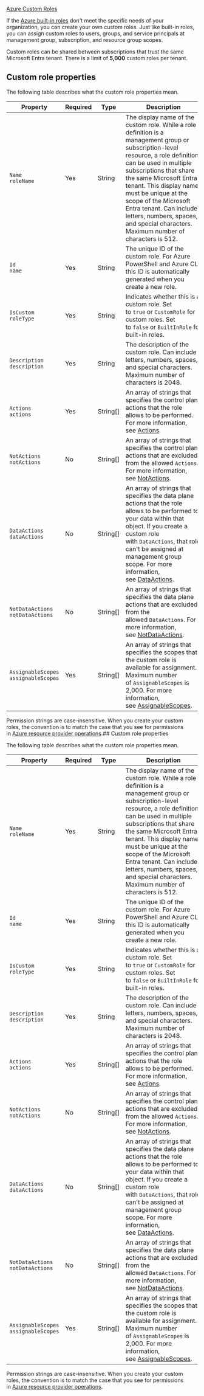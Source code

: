 [Azure Custom Roles](https://learn.microsoft.com/en-us/azure/role-based-access-control/custom-roles)

If the [Azure built-in roles](https://learn.microsoft.com/en-us/azure/role-based-access-control/built-in-roles) don't meet the specific needs of your organization, you can create your own custom roles. Just like built-in roles, you can assign custom roles to users, groups, and service principals at management group, subscription, and resource group scopes.

Custom roles can be shared between subscriptions that trust the same Microsoft Entra tenant. There is a limit of **5,000** custom roles per tenant.

## Custom role properties

The following table describes what the custom role properties mean.

|Property|Required|Type|Description|
|---|---|---|---|
|`Name`  <br>`roleName`|Yes|String|The display name of the custom role. While a role definition is a management group or subscription-level resource, a role definition can be used in multiple subscriptions that share the same Microsoft Entra tenant. This display name must be unique at the scope of the Microsoft Entra tenant. Can include letters, numbers, spaces, and special characters. Maximum number of characters is 512.|
|`Id`  <br>`name`|Yes|String|The unique ID of the custom role. For Azure PowerShell and Azure CLI, this ID is automatically generated when you create a new role.|
|`IsCustom`  <br>`roleType`|Yes|String|Indicates whether this is a custom role. Set to `true` or `CustomRole` for custom roles. Set to `false` or `BuiltInRole` for built-in roles.|
|`Description`  <br>`description`|Yes|String|The description of the custom role. Can include letters, numbers, spaces, and special characters. Maximum number of characters is 2048.|
|`Actions`  <br>`actions`|Yes|String[]|An array of strings that specifies the control plane actions that the role allows to be performed. For more information, see [Actions](https://learn.microsoft.com/en-us/azure/role-based-access-control/role-definitions#actions).|
|`NotActions`  <br>`notActions`|No|String[]|An array of strings that specifies the control plane actions that are excluded from the allowed `Actions`. For more information, see [NotActions](https://learn.microsoft.com/en-us/azure/role-based-access-control/role-definitions#notactions).|
|`DataActions`  <br>`dataActions`|No|String[]|An array of strings that specifies the data plane actions that the role allows to be performed to your data within that object. If you create a custom role with `DataActions`, that role can't be assigned at management group scope. For more information, see [DataActions](https://learn.microsoft.com/en-us/azure/role-based-access-control/role-definitions#dataactions).|
|`NotDataActions`  <br>`notDataActions`|No|String[]|An array of strings that specifies the data plane actions that are excluded from the allowed `DataActions`. For more information, see [NotDataActions](https://learn.microsoft.com/en-us/azure/role-based-access-control/role-definitions#notdataactions).|
|`AssignableScopes`  <br>`assignableScopes`|Yes|String[]|An array of strings that specifies the scopes that the custom role is available for assignment. Maximum number of `AssignableScopes` is 2,000. For more information, see [AssignableScopes](https://learn.microsoft.com/en-us/azure/role-based-access-control/role-definitions#assignablescopes).|

Permission strings are case-insensitive. When you create your custom roles, the convention is to match the case that you see for permissions in [Azure resource provider operations](https://learn.microsoft.com/en-us/azure/role-based-access-control/resource-provider-operations).## Custom role properties

The following table describes what the custom role properties mean.

|Property|Required|Type|Description|
|---|---|---|---|
|`Name`  <br>`roleName`|Yes|String|The display name of the custom role. While a role definition is a management group or subscription-level resource, a role definition can be used in multiple subscriptions that share the same Microsoft Entra tenant. This display name must be unique at the scope of the Microsoft Entra tenant. Can include letters, numbers, spaces, and special characters. Maximum number of characters is 512.|
|`Id`  <br>`name`|Yes|String|The unique ID of the custom role. For Azure PowerShell and Azure CLI, this ID is automatically generated when you create a new role.|
|`IsCustom`  <br>`roleType`|Yes|String|Indicates whether this is a custom role. Set to `true` or `CustomRole` for custom roles. Set to `false` or `BuiltInRole` for built-in roles.|
|`Description`  <br>`description`|Yes|String|The description of the custom role. Can include letters, numbers, spaces, and special characters. Maximum number of characters is 2048.|
|`Actions`  <br>`actions`|Yes|String[]|An array of strings that specifies the control plane actions that the role allows to be performed. For more information, see [Actions](https://learn.microsoft.com/en-us/azure/role-based-access-control/role-definitions#actions).|
|`NotActions`  <br>`notActions`|No|String[]|An array of strings that specifies the control plane actions that are excluded from the allowed `Actions`. For more information, see [NotActions](https://learn.microsoft.com/en-us/azure/role-based-access-control/role-definitions#notactions).|
|`DataActions`  <br>`dataActions`|No|String[]|An array of strings that specifies the data plane actions that the role allows to be performed to your data within that object. If you create a custom role with `DataActions`, that role can't be assigned at management group scope. For more information, see [DataActions](https://learn.microsoft.com/en-us/azure/role-based-access-control/role-definitions#dataactions).|
|`NotDataActions`  <br>`notDataActions`|No|String[]|An array of strings that specifies the data plane actions that are excluded from the allowed `DataActions`. For more information, see [NotDataActions](https://learn.microsoft.com/en-us/azure/role-based-access-control/role-definitions#notdataactions).|
|`AssignableScopes`  <br>`assignableScopes`|Yes|String[]|An array of strings that specifies the scopes that the custom role is available for assignment. Maximum number of `AssignableScopes` is 2,000. For more information, see [AssignableScopes](https://learn.microsoft.com/en-us/azure/role-based-access-control/role-definitions#assignablescopes).|

Permission strings are case-insensitive. When you create your custom roles, the convention is to match the case that you see for permissions in [Azure resource provider operations](https://learn.microsoft.com/en-us/azure/role-based-access-control/resource-provider-operations).
